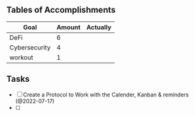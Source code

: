 ## Tables of Accomplishments
| Goal          | Amount | Actually |
| ------------- | ------ | -------- |
| DeFi          | 6      |          |
| Cybersecurity | 4      |          |
| workout       | 1      |          |

## Tasks
- [ ] Create a Protocol to Work with the Calender, Kanban & reminders (@2022-07-17)
- [ ] 
